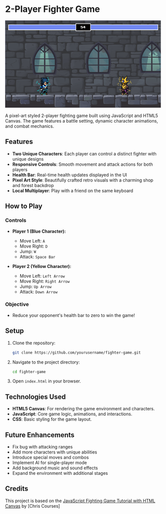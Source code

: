 # 2-Player Fighter Game

![Game Screenshot](./img/fighter-game-screenshot.png)

A pixel-art styled 2-player fighting game built using JavaScript and HTML5 Canvas. The game features a battle setting, dynamic character animations, and combat mechanics. 

## Features

- **Two Unique Characters**: Each player can control a distinct fighter with unique designs
- **Responsive Controls**: Smooth movement and attack actions for both players
- **Health Bar**: Real-time health updates displayed in the UI
- **Pixel Art Style**: Beautifully crafted retro visuals with a charming shop and forest backdrop
- **Local Multiplayer**: Play with a friend on the same keyboard

## How to Play

### Controls

- **Player 1 (Blue Character):**
  - Move Left: `A`
  - Move Right: `D`
  - Jump: `W`
  - Attack: `Space Bar`

- **Player 2 (Yellow Character):**
  - Move Left: `Left Arrow`
  - Move Right: `Right Arrow`
  - Jump: `Up Arrow`
  - Attack: `Down Arrow`

### Objective

- Reduce your opponent's health bar to zero to win the game!

## Setup

1. Clone the repository:
   ```bash
   git clone https://github.com/yourusername/fighter-game.git
   ```
2. Navigate to the project directory:
   ```bash
   cd fighter-game
   ```
3. Open `index.html` in your browser.

## Technologies Used

- **HTML5 Canvas**: For rendering the game environment and characters.
- **JavaScript**: Core game logic, animations, and interactions.
- **CSS**: Basic styling for the game layout.

## Future Enhancements

- Fix bug with attacking ranges
- Add more characters with unique abilities
- Introduce special moves and combos
- Implement AI for single-player mode
- Add background music and sound effects
- Expand the environment with additional stages

## Credits

This project is based on the [JavaScript Fighting Game Tutorial with HTML Canvas](https://www.youtube.com/watch?v=vyqbNFMDRGQ&t=13476s) by [Chris Courses]

